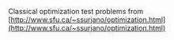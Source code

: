 Classical optimization test problems from [http://www.sfu.ca/~ssurjano/optimization.html](http://www.sfu.ca/~ssurjano/optimization.html)